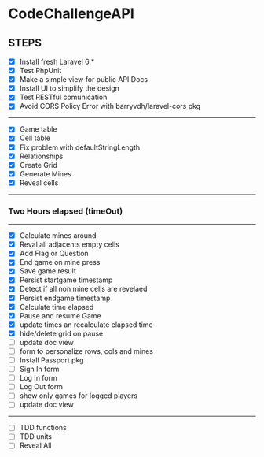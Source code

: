 # CodeChallengeAPI

## STEPS
- [x] Install fresh Laravel 6.*
- [x] Test PhpUnit
- [x] Make a simple view for public API Docs 
- [x] Install UI to simplify the design
- [x] Test RESTful comunication
- [x] Avoid CORS Policy Error with barryvdh/laravel-cors pkg
-----
- [x] Game table
- [x] Cell table
- [x] Fix problem with defaultStringLength
- [x] Relationships
- [x] Create Grid
- [x] Generate Mines
- [x] Reveal cells
-----
### Two Hours elapsed (timeOut)
----
- [x] Calculate mines around
- [x] Reval all adjacents empty cells
- [x] Add Flag or Question
- [x] End game on mine press
- [x] Save game result
- [x] Persist startgame timestamp
- [x] Detect if all non mine cells are revelaed
- [x] Persist endgame timestamp
- [x] Calculate time elapsed
- [x] Pause and resume Game
- [x] update times an recalculate elapsed time
- [x] hide/delete grid on pause
- [ ] update doc view
- [ ] form to personalize rows, cols and mines
- [ ] Install Passport pkg
- [ ] Sign In form
- [ ] Log In form
- [ ] Log Out form
- [ ] show only games for logged players
- [ ] update doc view

---
- [ ] TDD functions
- [ ] TDD units
- [ ] Reveal All
